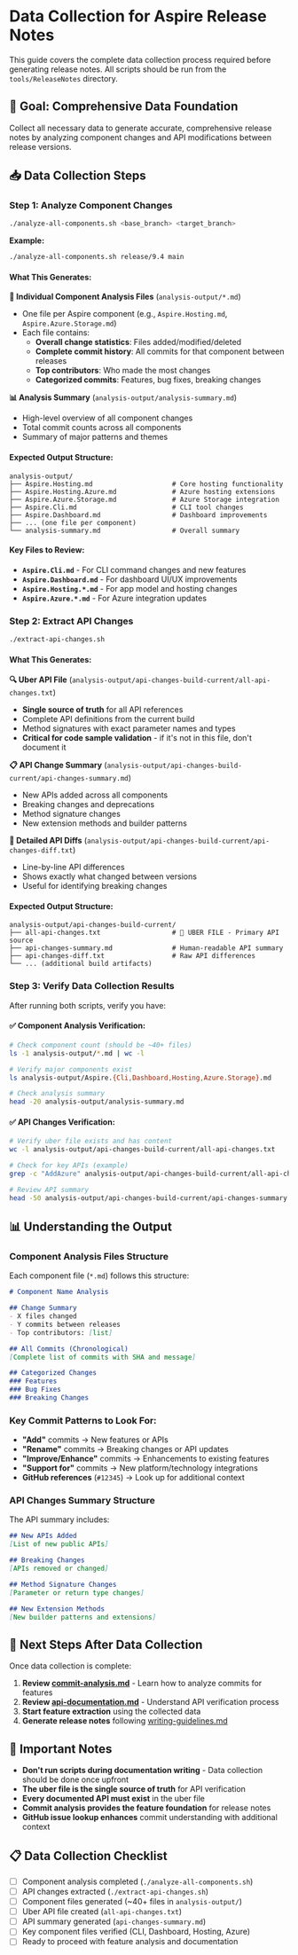 # Data Collection for Aspire Release Notes

This guide covers the complete data collection process required before generating release notes. All scripts should be run from the `tools/ReleaseNotes` directory.

## 🎯 **Goal: Comprehensive Data Foundation**

Collect all necessary data to generate accurate, comprehensive release notes by analyzing component changes and API modifications between release versions.

## 📥 **Data Collection Steps**

### **Step 1: Analyze Component Changes**

```bash
./analyze-all-components.sh <base_branch> <target_branch>
```

**Example:**
```bash
./analyze-all-components.sh release/9.4 main
```

#### **What This Generates:**

**📁 Individual Component Analysis Files** (`analysis-output/*.md`)
- One file per Aspire component (e.g., `Aspire.Hosting.md`, `Aspire.Azure.Storage.md`)
- Each file contains:
  - **Overall change statistics**: Files added/modified/deleted
  - **Complete commit history**: All commits for that component between releases
  - **Top contributors**: Who made the most changes
  - **Categorized commits**: Features, bug fixes, breaking changes

**📊 Analysis Summary** (`analysis-output/analysis-summary.md`)
- High-level overview of all component changes
- Total commit counts across all components
- Summary of major patterns and themes

#### **Expected Output Structure:**
```
analysis-output/
├── Aspire.Hosting.md                    # Core hosting functionality
├── Aspire.Hosting.Azure.md              # Azure hosting extensions
├── Aspire.Azure.Storage.md              # Azure Storage integration
├── Aspire.Cli.md                        # CLI tool changes
├── Aspire.Dashboard.md                  # Dashboard improvements
├── ... (one file per component)
└── analysis-summary.md                  # Overall summary
```

#### **Key Files to Review:**
- **`Aspire.Cli.md`** - For CLI command changes and new features
- **`Aspire.Dashboard.md`** - For dashboard UI/UX improvements
- **`Aspire.Hosting.*.md`** - For app model and hosting changes
- **`Aspire.Azure.*.md`** - For Azure integration updates

### **Step 2: Extract API Changes**

```bash
./extract-api-changes.sh
```

#### **What This Generates:**

**🔍 Uber API File** (`analysis-output/api-changes-build-current/all-api-changes.txt`)
- **Single source of truth** for all API references
- Complete API definitions from the current build
- Method signatures with exact parameter names and types
- **Critical for code sample validation** - if it's not in this file, don't document it

**📋 API Change Summary** (`analysis-output/api-changes-build-current/api-changes-summary.md`)
- New APIs added across all components
- Breaking changes and deprecations
- Method signature changes
- New extension methods and builder patterns

**🔄 Detailed API Diffs** (`analysis-output/api-changes-build-current/api-changes-diff.txt`)
- Line-by-line API differences
- Shows exactly what changed between versions
- Useful for identifying breaking changes

#### **Expected Output Structure:**
```
analysis-output/api-changes-build-current/
├── all-api-changes.txt                  # 🔑 UBER FILE - Primary API source
├── api-changes-summary.md               # Human-readable API summary
├── api-changes-diff.txt                 # Raw API differences
└── ... (additional build artifacts)
```

### **Step 3: Verify Data Collection Results**

After running both scripts, verify you have:

#### **✅ Component Analysis Verification:**
```bash
# Check component count (should be ~40+ files)
ls -1 analysis-output/*.md | wc -l

# Verify major components exist
ls analysis-output/Aspire.{Cli,Dashboard,Hosting,Azure.Storage}.md

# Check analysis summary
head -20 analysis-output/analysis-summary.md
```

#### **✅ API Changes Verification:**
```bash
# Verify uber file exists and has content
wc -l analysis-output/api-changes-build-current/all-api-changes.txt

# Check for key APIs (example)
grep -c "AddAzure" analysis-output/api-changes-build-current/all-api-changes.txt

# Review API summary
head -50 analysis-output/api-changes-build-current/api-changes-summary.md
```

## 📊 **Understanding the Output**

### **Component Analysis Files Structure**

Each component file (`*.md`) follows this structure:

```markdown
# Component Name Analysis

## Change Summary
- X files changed
- Y commits between releases
- Top contributors: [list]

## All Commits (Chronological)
[Complete list of commits with SHA and message]

## Categorized Changes
### Features
### Bug Fixes  
### Breaking Changes
```

### **Key Commit Patterns to Look For:**

- **"Add"** commits → New features or APIs
- **"Rename"** commits → Breaking changes or API updates  
- **"Improve/Enhance"** commits → Enhancements to existing features
- **"Support for"** commits → New platform/technology integrations
- **GitHub references** (`#12345`) → Look up for additional context

### **API Changes Summary Structure**

The API summary includes:

```markdown
## New APIs Added
[List of new public APIs]

## Breaking Changes
[APIs removed or changed]

## Method Signature Changes
[Parameter or return type changes]

## New Extension Methods
[New builder patterns and extensions]
```

## 🎯 **Next Steps After Data Collection**

Once data collection is complete:

1. **Review [commit-analysis.md](commit-analysis.md)** - Learn how to analyze commits for features
2. **Review [api-documentation.md](api-documentation.md)** - Understand API verification process
3. **Start feature extraction** using the collected data
4. **Generate release notes** following [writing-guidelines.md](writing-guidelines.md)

## 🚨 **Important Notes**

- **Don't run scripts during documentation writing** - Data collection should be done once upfront
- **The uber file is the single source of truth** for API verification
- **Every documented API must exist** in the uber file
- **Commit analysis provides the feature foundation** for release notes
- **GitHub issue lookup enhances** commit understanding with additional context

## 📋 **Data Collection Checklist**

- [ ] Component analysis completed (`./analyze-all-components.sh`)
- [ ] API changes extracted (`./extract-api-changes.sh`)
- [ ] Component files generated (~40+ files in `analysis-output/`)
- [ ] Uber API file created (`all-api-changes.txt`)
- [ ] API summary generated (`api-changes-summary.md`)
- [ ] Key component files verified (CLI, Dashboard, Hosting, Azure)
- [ ] Ready to proceed with feature analysis and documentation
